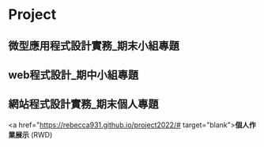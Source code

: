 # Project
## 微型應用程式設計實務_期末小組專題

## web程式設計_期中小組專題

## 網站程式設計實務_期末個人專題

<a href="https://rebecca931.github.io/project2022/# target="blank"><B>個人作業展示</B> (RWD)</a> <BR>



